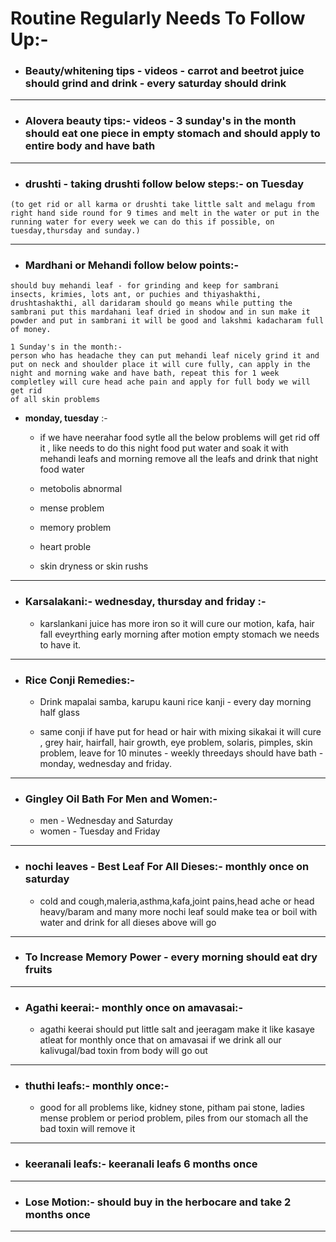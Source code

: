 # Routine Regularly Needs To Follow Up:-


* ### Beauty/whitening tips - videos - carrot and beetrot juice should grind and drink - every saturday should drink
---

* ### Alovera beauty tips:- videos - 3 sunday's in the month should eat one piece in empty stomach and should apply to entire body and have bath

---

* ### drushti - taking drushti follow below steps:- on  Tuesday 

```
(to get rid or all karma or drushti take little salt and melagu from right hand side round for 9 times and melt in the water or put in the running water for every week we can do this if possible, on tuesday,thursday and sunday.)
```
---

* ### Mardhani or Mehandi follow below points:-
```
should buy mehandi leaf - for grinding and keep for sambrani 
insects, krimies, lots ant, or puchies and thiyashakthi, drushtashakthi, all daridaram should go means while putting the sambrani put this mardahani leaf dried in shodow and in sun make it powder and put in sambrani it will be good and lakshmi kadacharam full of money.
```

```
1 Sunday's in the month:- 
person who has headache they can put mehandi leaf nicely grind it and put on neck and shoulder place it will cure fully, can apply in the night and morning wake and have bath, repeat this for 1 week completley will cure head ache pain and apply for full body we will get rid 
of all skin problems 
```

* **monday, tuesday** :-

  * if we have neerahar food sytle all the below problems will get rid off it , like needs to do this night food put water and soak it with mehandi leafs and morning remove all the leafs and drink that night food water

   * metobolis abnormal
   * mense problem
   * memory problem
   * heart proble
   * skin dryness or skin rushs  

---

* ### Karsalakani:- wednesday, thursday and friday :-

  * karslankani juice has more iron so it will cure our motion, kafa, hair fall eveyrthing early morning after motion empty stomach we needs to have it.

---

* ### Rice Conji Remedies:- 

  * Drink mapalai samba, karupu kauni rice kanji - every day morning half glass 

   * same conji if have put for head or hair with mixing sikakai it will cure , grey hair, hairfall, hair growth, eye problem, solaris, pimples, skin problem, leave for 10 minutes - weekly threedays should have bath - monday, wednesday and friday.

---

* ### Gingley Oil Bath For Men and Women:- 
  
    * men - Wednesday and Saturday
    * women - Tuesday and Friday

 ---

* ### nochi leaves - Best Leaf For All Dieses:- monthly once on saturday 

  * cold and cough,maleria,asthma,kafa,joint pains,head ache or head heavy/baram and many more
nochi leaf sould make tea or boil with water and drink for all dieses above will go   

---

* ### To Increase Memory Power - every morning should eat dry fruits

---

* ### Agathi keerai:- monthly once on amavasai:-  

   * agathi keerai should put little salt and jeeragam make it like kasaye atleat for monthly once that on amavasai if we drink all our kalivugal/bad toxin from body will go out

---

* ### thuthi leafs:- monthly once:-  

   * good for all problems like, kidney stone, pitham pai stone, ladies mense problem or period problem, piles from our stomach all the bad toxin will remove it

---

* ### keeranali leafs:- keeranali leafs 6 months once

---

* ### Lose Motion:- should buy in the herbocare and take 2 months once

----


